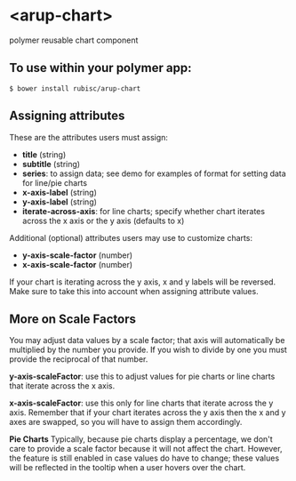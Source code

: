 # \<arup-chart\>

polymer reusable chart component

## To use within your polymer app:

```
$ bower install rubisc/arup-chart
```

## Assigning attributes

These are the attributes users must assign:
* __title__ (string)
* __subtitle__ (string)
* __series__: to assign data; see demo for examples of format for setting data for line/pie charts
* __x-axis-label__ (string)
* __y-axis-label__ (string)
* __iterate-across-axis__: for line charts; specify whether chart iterates across the x axis or the y axis (defaults to x)

Additional (optional) attributes users may use to customize charts:
* __y-axis-scale-factor__ (number)
* __x-axis-scale-factor__ (number)

If your chart is iterating across the y axis, x and y labels will be reversed. Make sure to take this into account when assigning attribute values.

## More on Scale Factors

You may adjust data values by a scale factor; that axis will automatically be multiplied by the number you provide.
If you wish to divide by one you must provide the reciprocal of that number.

__y-axis-scaleFactor__: use this to adjust values for pie charts or line charts that iterate across the x axis.  

__x-axis-scaleFactor__: use this only for line charts that iterate across the y axis. Remember that if your chart iterates across the y axis then the x and y axes are swapped, so you will have to assign them accordingly.

__Pie Charts__
Typically, because pie charts display a percentage, we don't care to provide a scale factor because it will not affect the chart.
However, the feature is still enabled in case values do have to change; these values will be reflected in the tooltip when a user hovers over the chart.
